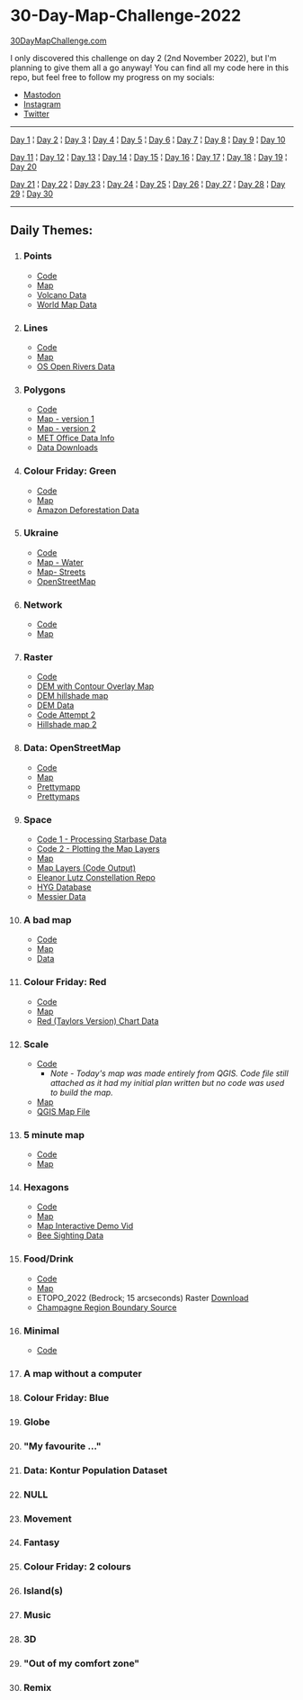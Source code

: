 # 30-Day-Map-Challenge-2022

[30DayMapChallenge.com](https://30daymapchallenge.com/)

I only discovered this challenge on day 2 (2nd November 2022), but I'm planning to give them all a go anyway!
You can find all my code here in this repo, but feel free to follow my progress on my socials:
* [Mastodon](https://tech.lgbt/@DataScienceNot2)
* [Instagram](https://www.instagram.com/datasciencenot2/)
* [Twitter](https://twitter.com/datasciencenot2)

***
[Day 1](#points)  ¦  [Day 2](#lines)   ¦  [Day 3](#polygons)   ¦  [Day 4](#colour-friday-green) ¦  [Day 5](#ukraine) ¦  [Day 6](#network) ¦  [Day 7](#raster)  ¦  [Day 8](#data-openstreetmap)  ¦  [Day 9](#space)   ¦  [Day 10](#a-bad-map)

[Day 11](#colour-friday-red)  ¦  [Day 12](#scale)  ¦  [Day 13](#5-minute-map) ¦  [Day 14](#hexagons)  ¦  [Day 15](#fooddrink) ¦  [Day 16](#minimal)   ¦  [Day 17](#a-map-without-a-computer) ¦  [Day 18](#colour-friday-blue) ¦  [Day 19](#globe)  ¦  [Day 20](#my-favourite)

[Day 21](#data-kontur-population-dataset) ¦  [Day 22](#null)   ¦  [Day 23](#movement)  ¦  [Day 24](#fantasy)   ¦  [Day 25](#colour-friday-2-colours)  ¦  [Day 26](#islands)   ¦  [Day 27](#music)  ¦  [Day 28](#3d)  ¦  [Day 29](#out-of-my-comfort-zone)   ¦  [Day 30](#remix)

***

## Daily Themes:
1. ### Points
    * [Code](https://github.com/VikkiWalls/30-Day-Map-Challenge-2022/blob/main/Code/Day%201%20-%20Points.ipynb)
    * [Map](https://github.com/VikkiWalls/30-Day-Map-Challenge-2022/blob/main/Maps/Day%201%20-%20Volcano%20map.png)
    * [Volcano Data](https://www.kaggle.com/datasets/ramjasmaurya/volcanoes-on-earth-in-2021)
    * [World Map Data](https://www.naturalearthdata.com/downloads/10m-cultural-vectors/)
2. ### Lines
    * [Code](https://github.com/VikkiWalls/30-Day-Map-Challenge-2022/blob/main/Code/Day%202%20-%20Lines.ipynb)
    * [Map](https://github.com/VikkiWalls/30-Day-Map-Challenge-2022/blob/main/Maps/Day%202%20-%20River%20map.png)
    * [OS Open Rivers Data](https://osdatahub.os.uk/downloads/open/OpenRivers)
3. ### Polygons
    * [Code](https://github.com/VikkiWalls/30-Day-Map-Challenge-2022/blob/main/Code/Day%203%20-%20Polygons.ipynb)
    * [Map - version 1](https://github.com/VikkiWalls/30-Day-Map-Challenge-2022/blob/main/Maps/Day%203%20-%20Wind%20map.png)
    * [Map - version 2](https://github.com/VikkiWalls/30-Day-Map-Challenge-2022/blob/main/Maps/Day%203%20-%20Wind%20map2.png)
    * [MET Office Data Info](https://www.metoffice.gov.uk/research/climate/maps-and-data/data/haduk-grid/datasets)
    * [Data Downloads](https://github.com/ukcp-data/ukcp-spatial-files/tree/master/spatial-files)
4. ### Colour Friday: Green
    * [Code](https://github.com/VikkiWalls/30-Day-Map-Challenge-2022/blob/main/Code/Day%204%20-%20Colour%20Friday%20-%20Green.ipynb)
    * [Map](https://github.com/VikkiWalls/30-Day-Map-Challenge-2022/blob/main/Maps/Day%204%20-%20Green%20map.png)
    * [Amazon Deforestation Data](https://www.kaggle.com/datasets/mbogernetto/brazilian-amazon-rainforest-degradation)
5. ### Ukraine
    * [Code](https://github.com/VikkiWalls/30-Day-Map-Challenge-2022/blob/main/Code/Day%205%20-%20Ukraine.ipynb)
    * [Map - Water](https://github.com/VikkiWalls/30-Day-Map-Challenge-2022/blob/main/Maps/Day%205%20-%20Ukraine%20map.png)
    * [Map- Streets](https://github.com/VikkiWalls/30-Day-Map-Challenge-2022/blob/main/Maps/Day%205%20-%20Ukraine%20map%20-%20streets.png)
    * [OpenStreetMap](https://www.openstreetmap.org/export#map=13/51.2765/30.2712)
6. ### Network
    * [Code](https://github.com/VikkiWalls/30-Day-Map-Challenge-2022/blob/main/Code/Day%206%20-%20Network.ipynb)
    * [Map](https://github.com/VikkiWalls/30-Day-Map-Challenge-2022/blob/main/Maps/Day%206%20-%20Amsterdam%20Bike%20map.png)
7. ### Raster
    * [Code](https://github.com/VikkiWalls/30-Day-Map-Challenge-2022/blob/main/Code/Day%207%20-%20Raster.ipynb)
    * [DEM with Contour Overlay Map](https://github.com/VikkiWalls/30-Day-Map-Challenge-2022/blob/main/Maps/Day%207%20-%20raster%201.png)
    * [DEM hillshade map](https://github.com/VikkiWalls/30-Day-Map-Challenge-2022/blob/main/Maps/Day%207%20-%20raster%202.png)
    * [DEM Data](https://earthexplorer.usgs.gov/)
    * [Code Attempt 2](https://github.com/VikkiWalls/30-Day-Map-Challenge-2022/blob/main/Code/Day%207%20-%20Raster%20Alternative.ipynb)
    * [Hillshade map 2](https://github.com/VikkiWalls/30-Day-Map-Challenge-2022/blob/main/Maps/Day%207%20-%20raster%203.png)
8. ### Data: OpenStreetMap
    * [Code](https://github.com/VikkiWalls/30-Day-Map-Challenge-2022/blob/main/Code/Day%208%20-%20Data%20OpenStreetMao.ipynb)
    * [Map](https://github.com/VikkiWalls/30-Day-Map-Challenge-2022/blob/main/Maps/Day%208%20-%20Spag%20Junction.png)
    * [Prettymapp](https://chrieke-prettymapp-streamlit-prettymappapp-1k0qxh.streamlit.app/)
    * [Prettymaps](https://github.com/marceloprates/prettymaps)
9. ### Space
    * [Code 1 - Processing Starbase Data](https://github.com/VikkiWalls/30-Day-Map-Challenge-2022/blob/main/Code/Day%209%20-%20Space%20(1).ipynb)
    * [Code 2 - Plotting the Map Layers](https://github.com/VikkiWalls/30-Day-Map-Challenge-2022/blob/main/Code/Day%209%20-%20Space%20(2).ipynb)
    * [Map](https://github.com/VikkiWalls/30-Day-Map-Challenge-2022/blob/main/Maps/Day%209%20-%20Star%20Map.png)
    * [Map Layers (Code Output)](https://github.com/VikkiWalls/30-Day-Map-Challenge-2022/tree/main/Maps/Day%209%20Map%20Layers)
    * [Eleanor Lutz Constellation Repo](https://github.com/eleanorlutz/western_constellations_atlas_of_space)
    * [HYG Database](http://www.astronexus.com/hyg)
    * [Messier Data](https://github.com/eleanorlutz/western_constellations_atlas_of_space/blob/main/data/messier_ngc.csv)
10. ### A bad map
    * [Code](https://github.com/VikkiWalls/30-Day-Map-Challenge-2022/blob/main/Code/Day%2010%20-%20Bad%20Map.ipynb)
    * [Map](https://github.com/VikkiWalls/30-Day-Map-Challenge-2022/blob/main/Maps/Day%2010%20-%20Bad%20map.png)
    * [Data](https://github.com/VikkiWalls/30-Day-Map-Challenge-2022/blob/main/Self%20Gathered%20Data/badmap.csv)
11. ### Colour Friday: Red
    * [Code](https://github.com/VikkiWalls/30-Day-Map-Challenge-2022/blob/main/Code/Day%2011%20-%20Colour%20Friday%20-%20Red.ipynb)
    * [Map](https://github.com/VikkiWalls/30-Day-Map-Challenge-2022/blob/main/Maps/Day%2011%20-%20Red%20map.png)
    * [Red (Taylors Version) Chart Data](https://en.m.wikipedia.org/wiki/Red_(Taylor%27s_Version)#Charts)
12. ### Scale
    * [Code](https://github.com/VikkiWalls/30-Day-Map-Challenge-2022/blob/main/Code/Day%2012%20-%20Scale.ipynb)
        * _Note - Today's map was made entirely from QGIS. Code file still attached as it had my initial plan written but no code was used to build the map._
    * [Map](https://github.com/VikkiWalls/30-Day-Map-Challenge-2022/blob/main/Maps/Day%2012%20-%20Scale%20map.png)
    * [QGIS Map File](https://github.com/VikkiWalls/30-Day-Map-Challenge-2022/blob/main/Other%20Files/Day%2012%20Map%20-%20QGIS%20file.qgz)
13. ### 5 minute map
    * [Code](https://github.com/VikkiWalls/30-Day-Map-Challenge-2022/blob/main/Code/Day%2013%20-%205%20minute%20map.ipynb)
    * [Map](https://github.com/VikkiWalls/30-Day-Map-Challenge-2022/blob/main/Maps/Day%2013%20-%205%20min%20map.png)
14. ### Hexagons
    * [Code](https://github.com/VikkiWalls/30-Day-Map-Challenge-2022/blob/main/Code/Day%2014%20-%20Hexagons.ipynb)
    * [Map](https://github.com/VikkiWalls/30-Day-Map-Challenge-2022/blob/main/Maps/Day%2014%20-%20Hexagon%20map.png)
    * [Map Interactive Demo Vid](https://github.com/VikkiWalls/30-Day-Map-Challenge-2022/blob/main/Maps/Day%2014%20-%20Hex%20map.mp4)
    * [Bee Sighting Data](https://www.gbif.org/occurrence/search?offset=80&dataset_key=0a0d4ca1-5bfd-4594-9d51-40b972308bf5&has_coordinate=true&has_geospatial_issue=false&geometry=POLYGON((-21.64723%2050.24421,14.64723%2050.24421,14.64723%2064.75579,-21.64723%2064.75579,-21.64723%2050.24421))&occurrence_status=present)
15. ### Food/Drink
    * [Code](https://github.com/VikkiWalls/30-Day-Map-Challenge-2022/blob/main/Code/Day%2015%20-%20FoodDrink.ipynb)
    * [Map](https://github.com/VikkiWalls/30-Day-Map-Challenge-2022/blob/main/Maps/Day%2015%20-%20Champagne%20map.png)
    * ETOPO_2022 (Bedrock; 15 arcseconds) Raster [Download](https://www.ncei.noaa.gov/maps/grid-extract/)
    * [Champagne Region Boundary Source](https://vineyards.com/wine-map/france)
16. ### Minimal
    * [Code](https://github.com/VikkiWalls/30-Day-Map-Challenge-2022/blob/main/Code/Day%2016%20-%20Minimal.ipynb)
17. ### A map without a computer
18. ### Colour Friday: Blue
19. ### Globe
20. ### "My favourite ..."
21. ### Data: Kontur Population Dataset
22. ### NULL
23. ### Movement
24. ### Fantasy
25. ### Colour Friday: 2 colours
26. ### Island(s)
27. ### Music
28. ### 3D
29. ### "Out of my comfort zone"
30. ### Remix
